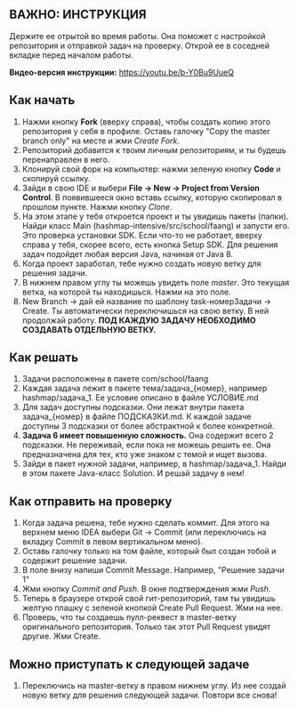 ## ВАЖНО: ИНСТРУКЦИЯ
Держите ее отрытой во время работы. Она поможет с настройкой репозитория и отправкой задач на проверку. Открой ее в соседней вкладке перед началом работы.

**Видео-версия инструкции:** 
https://youtu.be/b-Y0Bu9UueQ

## Как начать

1. Нажми кнопку **Fork** (вверху справа), чтобы создать копию этого репозитория у себя в профиле. Оставь галочку "Copy the master branch only" на месте и жми _Create Fork_.
2. Репозиторий добавится к твоим личным репозиториям, и ты будешь перенаправлен в него.
3. Клонируй свой форк на компьютер: нажми зеленую кнопку **Code** и скопируй ссылку.
4. Зайди в свою IDE и выбери **File -> New -> Project from Version Control**. В появившееся окно вставь ссылку, которую скопировал в прошлом пункте. Нажми кнопку _Clone_.
5. На этом этапе у тебя откроется проект и ты увидишь пакеты (папки). Найди класс Main (hashmap-intensive/src/school/faang) и запусти его. Это проверка установки SDK. Если что-то не работает, вверху справа у тебя, скорее всего, есть кнопка Setup SDK. Для решения задач подойдет любая версия Java, начиная от Java 8.
6. Когда проект заработал, тебе нужно создать новую ветку для решения задачи.
7. В нижнем правом углу ты можешь увидеть поле _master_. Это текущая ветка, на которой ты находишься. Нажми на это поле.
8. New Branch -> дай ей название по шаблону task-номерЗадачи -> Create. Ты автоматически переключишься на свою ветку. В ней продолжай работу. **ПОД КАЖДУЮ ЗАДАЧУ НЕОБХОДИМО СОЗДАВАТЬ ОТДЕЛЬНУЮ ВЕТКУ.**

## Как решать

1. Задачи расположены в пакете com/school/faang
2. Каждая задача лежит в пакете тема/задача_{номер}, например hashmap/задача_1. Ее условие описано в файле УСЛОВИЕ.md 
3. Для задач доступны подсказки. Они лежат внутри пакета задача_{номер} в файле ПОДСКАЗКИ.md. К каждой задаче доступны 3 подсказки от более абстрактной к более конкретной. 
4. **Задача 6 имеет повышенную сложность.** Она содержит всего 2 подсказки. Не переживай, если пока не можешь решить ее. Она предназначена для тех, кто уже знаком с темой и ищет вызова.
5. Зайди в пакет нужной задачи, например, в hashmap/задача_1. Найди в этом пакете Java-класс Solution. И решай задачу в нем!

## Как отправить на проверку

1. Когда задача решена, тебе нужно сделать коммит. Для этого на верхнем меню IDEA выбери Git -> Commit (или переключись на вкладку Commit в левом вертикальном меню).
2. Оставь галочку только на том файле, который был создан тобой и содержит решение задачи.
3. В поле внизу напиши Commit Message. Например, "Решение задачи 1"
4. Жми кнопку _Commit and Push_. В окне подтверждения жми _Push_.
5. Теперь в браузере открой свой гит-репозиторий, там ты увидишь желтую плашку с зеленой кнопкой Create Pull Request. Жми на нее.
6. Проверь, что ты создаешь пулл-реквест в master-ветку оригинального репозитория. Только так этот Pull Request увидят другие. Жми Сreate. 

## Можно приступать к следующей задаче
1. Переключись на master-ветку в правом нижнем углу. Из нее создай новую ветку для решения следующей задачи. Повтори все снова!
